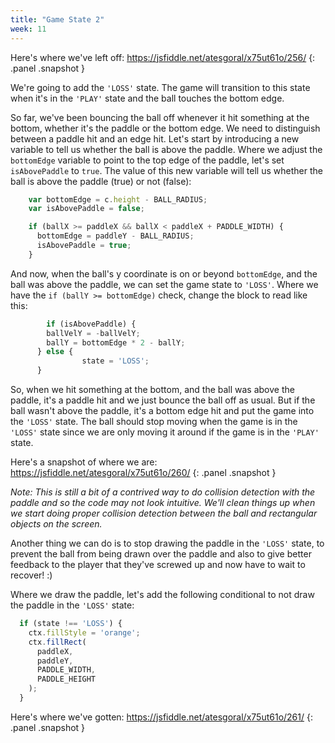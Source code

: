 ```yaml
---
title: "Game State 2"
week: 11
---
```


Here's where we've left off: <https://jsfiddle.net/atesgoral/x75ut61o/256/>
{: .panel .snapshot }

We're going to add the `'LOSS'` state. The game will transition to this state when it's in the `'PLAY'` state and the ball touches the bottom edge.

So far, we've been bouncing the ball off whenever it hit something at the bottom, whether it's the paddle or the bottom edge. We need to distinguish between a paddle hit and an edge hit. Let's start by introducing a new variable to tell us whether the ball is above the paddle. Where we adjust the `bottomEdge` variable to point to the top edge of the paddle, let's set `isAbovePaddle` to `true`. The value of this new variable will tell us whether the ball is above the paddle (true) or not (false):

```js
    var bottomEdge = c.height - BALL_RADIUS;
    var isAbovePaddle = false;

    if (ballX >= paddleX && ballX < paddleX + PADDLE_WIDTH) {
      bottomEdge = paddleY - BALL_RADIUS;
      isAbovePaddle = true;
    }
```

And now, when the ball's y coordinate is on or beyond `bottomEdge`, and the ball was above the paddle, we can set the game state to `'LOSS'`. Where we have the `if (ballY >= bottomEdge)` check, change the block to read like this:

```js
    	if (isAbovePaddle) {
        ballVelY = -ballVelY;
        ballY = bottomEdge * 2 - ballY;
      } else {
				state = 'LOSS';
      }
```

So, when we hit something at the bottom, and the ball was above the paddle, it's a paddle hit and we just bounce the ball off as usual. But if the ball wasn't above the paddle, it's a bottom edge hit and put the game into the `'LOSS'` state. The ball should stop moving when the game is in the `'LOSS'` state since we are only moving it around if the game is in the `'PLAY'` state.

Here's a snapshot of where we are: <https://jsfiddle.net/atesgoral/x75ut61o/260/>
{: .panel .snapshot }

*Note: This is still a bit of a contrived way to do collision detection with the paddle and so the code may not look intuitive. We'll clean things up when we start doing proper collision detection between the ball and rectangular objects on the screen.*

Another thing we can do is to stop drawing the paddle in the `'LOSS'` state, to prevent the ball from being drawn over the paddle and also to give better feedback to the player that they've screwed up and now have to wait to recover! :)

Where we draw the paddle, let's add the following conditional to not draw the paddle in the `'LOSS'` state:

```js
  if (state !== 'LOSS') {
    ctx.fillStyle = 'orange';
    ctx.fillRect(
      paddleX,
      paddleY,
      PADDLE_WIDTH,
      PADDLE_HEIGHT
    );
  }
```

Here's where we've gotten: <https://jsfiddle.net/atesgoral/x75ut61o/261/>
{: .panel .snapshot }
